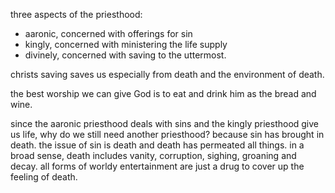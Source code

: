 three aspects of the priesthood:
- aaronic, concerned with offerings for sin
- kingly, concerned with ministering the life supply
- divinely, concerned with saving to the uttermost.

christs saving saves us especially from death and the environment of death.

the best worship we can give God is to eat and drink him as the bread and wine.

since the aaronic priesthood deals with sins and the kingly priesthood give us life, why do we still need another priesthood? because sin has brought in death. the issue of sin is death and death has permeated all things. in a broad sense, death includes vanity, corruption, sighing, groaning and decay. all forms of worldy entertainment are just a drug to cover up the feeling of death.
